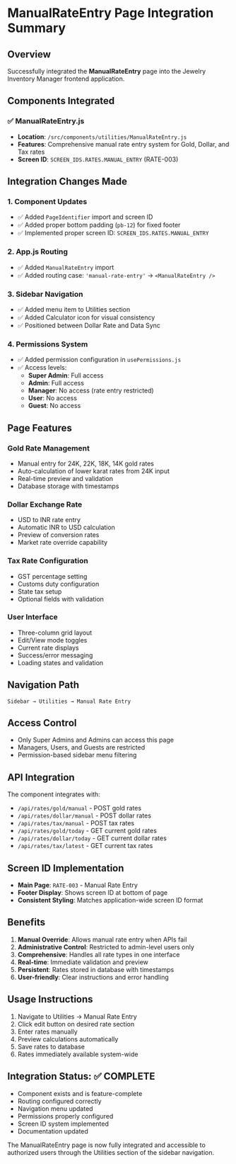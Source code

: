 # ManualRateEntry Page Integration Summary

## Overview
Successfully integrated the **ManualRateEntry** page into the Jewelry Inventory Manager frontend application.

## Components Integrated

### ✅ **ManualRateEntry.js** 
- **Location**: `/src/components/utilities/ManualRateEntry.js`
- **Features**: Comprehensive manual rate entry system for Gold, Dollar, and Tax rates
- **Screen ID**: `SCREEN_IDS.RATES.MANUAL_ENTRY` (RATE-003)

## Integration Changes Made

### 1. **Component Updates**
- ✅ Added `PageIdentifier` import and screen ID
- ✅ Added proper bottom padding (`pb-12`) for fixed footer
- ✅ Implemented proper screen ID: `SCREEN_IDS.RATES.MANUAL_ENTRY`

### 2. **App.js Routing**
- ✅ Added `ManualRateEntry` import
- ✅ Added routing case: `'manual-rate-entry'` → `<ManualRateEntry />`

### 3. **Sidebar Navigation**
- ✅ Added menu item to Utilities section
- ✅ Added Calculator icon for visual consistency
- ✅ Positioned between Dollar Rate and Data Sync

### 4. **Permissions System**
- ✅ Added permission configuration in `usePermissions.js`
- ✅ Access levels:
  - **Super Admin**: Full access
  - **Admin**: Full access  
  - **Manager**: No access (rate entry restricted)
  - **User**: No access
  - **Guest**: No access

## Page Features

### **Gold Rate Management**
- Manual entry for 24K, 22K, 18K, 14K gold rates
- Auto-calculation of lower karat rates from 24K input
- Real-time preview and validation
- Database storage with timestamps

### **Dollar Exchange Rate**
- USD to INR rate entry
- Automatic INR to USD calculation
- Preview of conversion rates
- Market rate override capability

### **Tax Rate Configuration**
- GST percentage setting
- Customs duty configuration
- State tax setup
- Optional fields with validation

### **User Interface**
- Three-column grid layout
- Edit/View mode toggles
- Current rate displays
- Success/error messaging
- Loading states and validation

## Navigation Path
```
Sidebar → Utilities → Manual Rate Entry
```

## Access Control
- Only Super Admins and Admins can access this page
- Managers, Users, and Guests are restricted
- Permission-based sidebar menu filtering

## API Integration
The component integrates with:
- `/api/rates/gold/manual` - POST gold rates
- `/api/rates/dollar/manual` - POST dollar rates  
- `/api/rates/tax/manual` - POST tax rates
- `/api/rates/gold/today` - GET current gold rates
- `/api/rates/dollar/today` - GET current dollar rates
- `/api/rates/tax/latest` - GET current tax rates

## Screen ID Implementation
- **Main Page**: `RATE-003` - Manual Rate Entry
- **Footer Display**: Shows screen ID at bottom of page
- **Consistent Styling**: Matches application-wide screen ID format

## Benefits
1. **Manual Override**: Allows manual rate entry when APIs fail
2. **Administrative Control**: Restricted to admin-level users only
3. **Comprehensive**: Handles all rate types in one interface
4. **Real-time**: Immediate validation and preview
5. **Persistent**: Rates stored in database with timestamps
6. **User-friendly**: Clear instructions and error handling

## Usage Instructions
1. Navigate to Utilities → Manual Rate Entry
2. Click edit button on desired rate section
3. Enter rates manually
4. Preview calculations automatically
5. Save rates to database
6. Rates immediately available system-wide

## Integration Status: ✅ COMPLETE
- Component exists and is feature-complete
- Routing configured correctly
- Navigation menu updated
- Permissions properly configured
- Screen ID system implemented
- Documentation updated

The ManualRateEntry page is now fully integrated and accessible to authorized users through the Utilities section of the sidebar navigation.
